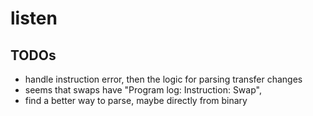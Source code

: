 # listen

## TODOs

* handle instruction error, then the logic for parsing transfer changes
* seems that swaps have "Program log: Instruction: Swap",
* find a better way to parse, maybe directly from binary